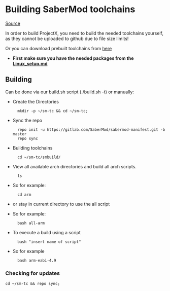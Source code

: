 # Building SaberMod toolchains

[Source](https://gitlab.com/SaberMod/sabermod-manifest/blob/master/README.md)

In order to build ProjectX, you need to build the needed toolchains yourself, as they cannot be uploaded to github due to file size limits!

Or you can download prebuilt toolchains from [here](http://sabermod.net)

* **First make sure you have the needed packages from the [Linux_setup.md](https://github.com/ProjectX-Android/Documentation/blob/master/Linux_setup.md)**

## Building

Can be done via our build.sh script (./build.sh -t) or manually:

* Create the Directories

		mkdir -p ~/sm-tc && cd ~/sm-tc;

* Sync the repo

		repo init -u https://gitlab.com/SaberMod/sabermod-manifest.git -b master
		repo sync

* Building toolchains

		cd ~/sm-tc/smbuild/

* View all available arch directories and build all arch scripts.

		ls

* So for example:

		cd arm

* or stay in current directory to use the all script

* So for example:

		bash all-arm

* To execute a build using a script

		bash "insert name of script"

* So for example

		bash arm-eabi-4.9

### Checking for updates

	cd ~/sm-tc && repo sync;

